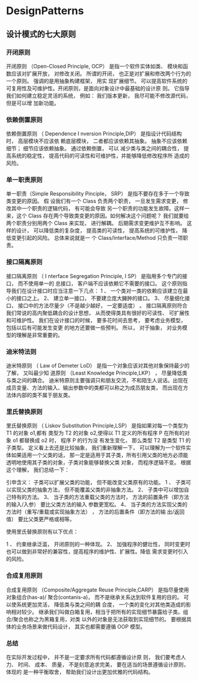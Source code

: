 # DesignPatterns


## 设计模式的七大原则

### 开闭原则

开闭原则
（Open-Closed
Principle,
OCP）
是指一个软件实体如类、
模块和函数应该对扩展开放，
对修改关闭。
所谓的开闭，
也正是对扩展和修改两个行为的一个原则。
强调的是用抽象构建框架，
用实
现扩展细节。
可以提高软件系统的可复用性及可维护性。开闭原则，是面向对象设计中最基础的设计原
则。
它指导我们如何建立稳定灵活的系统，
例如：
我们版本更新，
我尽可能不修改源代码，
但是可以增
加新功能。

###     依赖倒置原则

依赖倒置原则
（
Dependence
I
nversion
Principle,DIP）
是指设计代码结构时，
高层模块不应该依
赖底层模块，
二者都应该依赖其抽象。
抽象不应该依赖细节；
细节应该依赖抽象。
通过依赖倒置，
可以
减少类与类之间的耦合性，
提高系统的稳定性，
提高代码的可读性和可维护性，并能够降低修改程序所
造成的风险。

### 单一职责原则

单一职责（Simple
Responsibility
Pinciple，
SRP）
是指不要存在多于一个导致类变更的原因。
假
设我们有一个
Class
负责两个职责，
一旦发生需求变更，
修改其中一个职责的逻辑代码，
有可能会导致
另一个职责的功能发生故障。这样一来，这个
Class
存在两个导致类变更的原因。如何解决这个问题呢？
我们就要给两个职责分别用两个
Class
来实现，
进行解耦。
后期需求变更维护互不影响。
这样的设计，
可以降低类的复杂度，
提高类的可读性，
提高系统的可维护性，
降低变更引起的风险。
总体来说就是一
个
Class/Interface/Method
只负责一项职责。

### 接口隔离原则

接口隔离原则
（ I nterface
Segregation
Principle,
I
SP）
是指用多个专门的接口，
而不使用单一的
总接口，
客户端不应该依赖它不需要的接口。
这个原则指导我们在设计接口时应当注意一下几点：
1
、
一个类对一类的依赖应该建立在最小的接口之上。
2、
建立单一接口，
不要建立庞大臃肿的接口。
3、
尽量细化接口，
接口中的方法尽量少（不是越少越好，
一定要适度）
。
接口隔离原则符合我们常说的高内聚低耦合的设计思想，
从而使得类具有很好的可读性、
可扩展性
和可维护性。
我们在设计接口的时候，
要多花时间去思考，
要考虑业务模型，
包括以后有可能发生变更
的地方还要做一些预判。
所以，
对于抽象，
对业务模型的理解是非常重要的。

### 迪米特法则

迪米特原则
（
Law
of
Demeter
LoD）
是指一个对象应该对其他对象保持最少的了解，
又叫最少知
道原则
（Least
Knowledge
Principle,LKP）
，
尽量降低类与类之间的耦合。
迪米特原则主要强调只和朋友交流，不和陌生人说话。出现在成员变量、方法的输入、输出参数中的类都可以称之为成员朋友类，
而出现在方法体内部的类不属于朋友类。

### 里氏替换原则

里氏替换原则
（
Liskov
Substitution
Principle,LSP）
是指如果对每一个类型为
T1
的对象
o1,都有
类型为
T2
的对象
o2,使得以
T1
定义的所有程序
P
在所有的对象
o1
都替换成
o2
时，
程序
P
的行为没
有发生变化，
那么类型
T2
是类型
T1
的子类型。
定义看上去还是比较抽象，
我们重新理解一下，
可以理解为一个软件实体如果适用一个父类的话，
那一定是适用于其子类，所有引用父类的地方必须能透明地使用其子类的对象，子类对象能够替换父类
对象，
而程序逻辑不变。
根据这个理解，
我们总结一下：

引申含义：
子类可以扩展父类的功能，
但不能改变父类原有的功能。
1
、
子类可以实现父类的抽象方法，
但不能覆盖父类的非抽象方法。
2、
子类中可以增加自己特有的方法。
3、
当子类的方法重载父类的方法时，
方法的前置条件（即方法的输入/入参）
要比父类方法的输入
参数更宽松。
4、
当子类的方法实现父类的方法时（重写/重载或实现抽象方法）
，
方法的后置条件（即方法的输
出/返回值）
要比父类更严格或相等。

使用里氏替换原则有以下优点：

1
、
约束继承泛滥，
开闭原则的一种体现。
2、
加强程序的健壮性，
同时变更时也可以做到非常好的兼容性，提高程序的维护性、扩展性。降低
需求变更时引入的风险。

### 合成复用原则

合成复用原则
（Composite/Aggregate
Reuse
Principle,CARP）
是指尽量使用对象组合(has-a)/
聚合(contanis-a)，
而不是继承关系达到软件复用的目的。
可以使系统更加灵活，
降低类与类之间的耦
合度，
一个类的变化对其他类造成的影响相对较少。
继承我们叫做白箱复用，相当于把所有的实现细节暴露给子类。组合/聚合也称之为黑箱复用，对类
以外的对象是无法获取到实现细节的。
要根据具体的业务场景来做代码设计，
其实也都需要遵循
OOP
模型。


### 总结

在实际开发过程中，
并不是一定要求所有代码都遵循设计原
则，
我们要考虑人力、
时间、
成本、
质量，
不是刻意追求完美，
要在适当的场景遵循设计原则，
体现的
是一种平衡取舍，
帮助我们设计出更加优雅的代码结构。